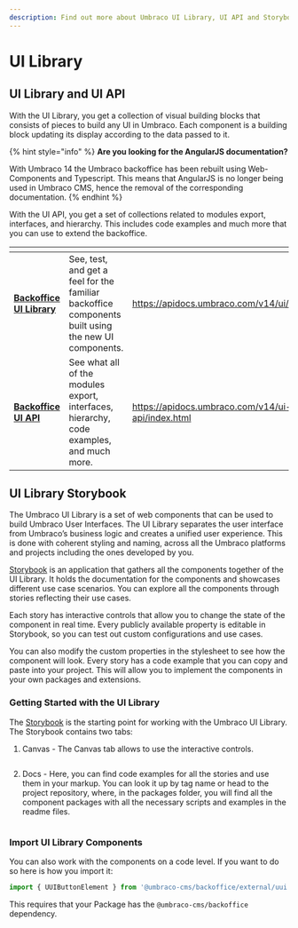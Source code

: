 ```yaml
---
description: Find out more about Umbraco UI Library, UI API and Storybook.
---
```


# UI Library

## UI Library and UI API

With the UI Library, you get a collection of visual building blocks that consists of pieces to build any UI in Umbraco. Each component is a building block updating its display according to the data passed to it.

{% hint style="info" %}
**Are you looking for the AngularJS documentation?**

With Umbraco 14 the Umbraco backoffice has been rebuilt using Web-Components and Typescript. This means that AngularJS is no longer being used in Umbraco CMS, hence the removal of the corresponding documentation.
{% endhint %}

With the UI API, you get a set of collections related to modules export, interfaces, and hierarchy. This includes code examples and much more that you can use to extend the backoffice.

<table data-card-size="large" data-view="cards" data-full-width="false"><thead><tr><th></th><th></th><th data-hidden data-card-target data-type="content-ref"></th><th data-hidden data-card-cover data-type="files"></th></tr></thead><tbody><tr><td><a href="https://apidocs.umbraco.com/v14/ui/"><strong>Backoffice UI Library</strong></a></td><td>See, test, and get a feel for the familiar backoffice components built using the new UI components.</td><td><a href="https://apidocs.umbraco.com/v14/ui/">https://apidocs.umbraco.com/v14/ui/</a></td><td><a href="../.gitbook/assets/Documentations Icons_Umbraco_CMS_Fundamentals_Backoffice (1) (2).png">Documentations Icons_Umbraco_CMS_Fundamentals_Backoffice (1) (2).png</a></td></tr><tr><td><a href="https://apidocs.umbraco.com/v14/ui-api/index.html"><strong>Backoffice UI API</strong></a></td><td>See what all of the modules export, interfaces, hierarchy, code examples, and much more.</td><td><a href="https://apidocs.umbraco.com/v14/ui-api/index.html">https://apidocs.umbraco.com/v14/ui-api/index.html</a></td><td><a href="../.gitbook/assets/Documentations Icons_Umbraco_CMS_Tutorials_the_Starter_Kit (1).png">Documentations Icons_Umbraco_CMS_Tutorials_the_Starter_Kit (1).png</a></td></tr></tbody></table>


## UI Library Storybook

The Umbraco UI Library is a set of web components that can be used to build Umbraco User Interfaces. The UI Library separates the user interface from Umbraco’s business logic and creates a unified user experience. This is done with coherent styling and naming, across all the Umbraco platforms and projects including the ones developed by you.

[Storybook](https://uui.umbraco.com/) is an application that gathers all the components together of the UI Library. It holds the documentation for the components and showcases different use case scenarios. You can explore all the components through stories reflecting their use cases.

Each story has interactive controls that allow you to change the state of the component in real time. Every publicly available property is editable in Storybook, so you can test out custom configurations and use cases.

You can also modify the custom properties in the stylesheet to see how the component will look. Every story has a code example that you can copy and paste into your project. This will allow you to implement the components in your own packages and extensions.

### Getting Started with the UI Library

The [Storybook](https://uui.umbraco.com/) is the starting point for working with the Umbraco UI Library. The Storybook contains two tabs:

1. Canvas - The Canvas tab allows to use the interactive controls.

    <figure><img src="../../../10/umbraco-cms/extending/images/Canvas_tab (1).png" alt=""><figcaption></figcaption></figure>
2. Docs - Here, you can find code examples for all the stories and use them in your markup. You can look it up by tag name or head to the project repository, where, in the packages folder, you will find all the component packages with all the necessary scripts and examples in the readme files.

    <figure><img src="../../../10/umbraco-cms/extending/images/Docs_tab (1) (2).png" alt=""><figcaption></figcaption></figure>

### Import UI Library Components

You can also work with the components on a code level. If you want to do so here is how you import it:

```typescript
import { UUIButtonElement } from '@umbraco-cms/backoffice/external/uui';
```

This requires that your Package has the `@umbraco-cms/backoffice` dependency.
